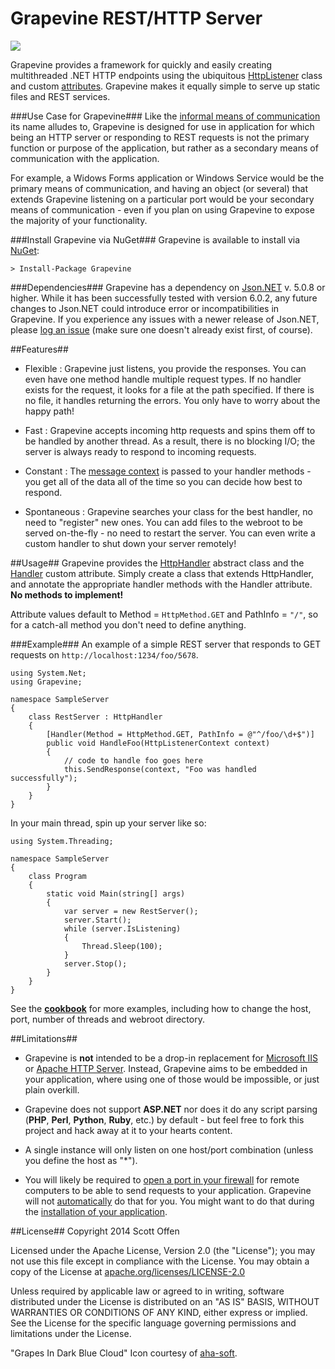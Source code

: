 Grapevine REST/HTTP Server
==========================

![](https://raw.github.com/scottoffen/Grapevine/master/grapevine.png)

Grapevine provides a framework for quickly and easily creating multithreaded .NET HTTP endpoints using the ubiquitous [HttpListener](http://msdn.microsoft.com/en-us/library/vstudio/system.net.httplistener(v=vs.100)) class and custom [attributes](http://msdn.microsoft.com/en-us/library/sw480ze8.aspx).  Grapevine makes it equally simple to serve up static files and REST services.

###Use Case for Grapevine###
Like the [informal means of communication](http://en.wikipedia.org/wiki/Grapevine_(gossip)) its name alludes to, Grapevine is designed for use in application for which being an HTTP server or responding to REST requests is not the primary function or purpose of the application, but rather as a secondary means of communication with the application.

For example, a Widows Forms application or Windows Service would be the primary means of communication, and having an object (or several) that extends Grapevine listening on a particular port would be your secondary means of communication - even if you plan on using Grapevine to expose the majority of your functionality.

###Install Grapevine via NuGet###
Grapevine is available to install via [NuGet](https://www.nuget.org/packages/Grapevine/):

    > Install-Package Grapevine

###Dependencies###
Grapevine has a dependency on [Json.NET](https://www.nuget.org/packages/Newtonsoft.Json/) v. 5.0.8 or higher.  While it has been successfully tested with version 6.0.2, any future changes to Json.NET could introduce error or incompatibilities in Grapevine.  If you experience any issues with a newer release of Json.NET, please [log an issue](https://github.com/scottoffen/Grapevine/issues?state=open) (make sure one doesn't already exist first, of course).

##Features##
- Flexible : Grapevine just listens, you provide the responses. You can even have one method handle multiple request types. If no handler exists for the request, it looks for a file at the path specified.  If there is no file, it handles returning the errors.  You only have to worry about the happy path!

- Fast : Grapevine accepts incoming http requests and spins them off to be handled by another thread.  As a result, there is no blocking I/O; the server is always ready to respond to incoming requests.

- Constant : The [message context](http://msdn.microsoft.com/en-us/library/vstudio/system.net.httplistenercontext(v=vs.110).aspx) is passed to your handler methods - you get all of the data all of the time so you can decide how best to respond.

- Spontaneous : Grapevine searches your class for the best handler, no need to "register" new ones.  You can add files to the webroot to be served on-the-fly - no need to restart the server.  You can even write a custom handler to shut down your server remotely!

##Usage##
Grapevine provides the [HttpHandler](https://github.com/scottoffen/Grapevine/blob/master/Grapevine/HttpHandler.cs) abstract class and the [Handler](https://github.com/scottoffen/Grapevine/blob/master/Grapevine/Handler.cs) custom attribute.  Simply create a class that extends HttpHandler, and annotate the appropriate handler methods with the Handler attribute.  **No methods to implement!**

Attribute values default to Method = `HttpMethod.GET` and PathInfo = `"/"`, so for a catch-all method you don't need to define anything.

###Example###
An example of a simple REST server that responds to GET requests on `http://localhost:1234/foo/5678`.

    using System.Net;
    using Grapevine;
    
    namespace SampleServer
    {
        class RestServer : HttpHandler
        {
            [Handler(Method = HttpMethod.GET, PathInfo = @"^/foo/\d+$")]
            public void HandleFoo(HttpListenerContext context)
            {
    			// code to handle foo goes here
                this.SendResponse(context, "Foo was handled successfully");
            }
        }
    }

In your main thread, spin up your server like so:

    using System.Threading;

    namespace SampleServer
    {
        class Program
        {
            static void Main(string[] args)
            {
                var server = new RestServer();
                server.Start();
                while (server.IsListening)
                {
                    Thread.Sleep(100);
                }
                server.Stop();
            }
        }
    }

See the [**cookbook**](https://github.com/scottoffen/Grapevine/wiki) for more examples, including how to change the host, port, number of threads and webroot directory.

##Limitations##
- Grapevine is **not** intended to be a drop-in replacement for [Microsoft IIS](http://www.iis.net/) or [Apache HTTP Server](http://httpd.apache.org/).  Instead, Grapevine aims to be embedded in your application, where using one of those would be impossible, or just plain overkill.

- Grapevine does not support **ASP.NET** nor does it do any script parsing (**PHP**, **Perl**, **Python**, **Ruby**, etc.) by default - but feel free to fork this project and hack away at it to your hearts content.

- A single instance will only listen on one host/port combination (unless you define the host as "*").

- You will likely be required to [open a port in your firewall](http://www.lmgtfy.com/?q=how+to+open+a+port+on+windows) for remote computers to be able to send requests to your application. Grapevine will not [automatically](http://msdn.microsoft.com/en-us/library/aa366418%28VS.85%29.aspx) do that for you.  You might want to do that during the [installation of your application](http://www.codeproject.com/Articles/14906/Open-Windows-Firewall-During-Installation).

##License##
Copyright 2014 Scott Offen

Licensed under the Apache License, Version 2.0 (the "License");
you may not use this file except in compliance with the License.
You may obtain a copy of the License at [apache.org/licenses/LICENSE-2.0](http://www.apache.org/licenses/LICENSE-2.0)

Unless required by applicable law or agreed to in writing, software
distributed under the License is distributed on an "AS IS" BASIS,
WITHOUT WARRANTIES OR CONDITIONS OF ANY KIND, either express or implied.
See the License for the specific language governing permissions and
limitations under the License.

"Grapes In Dark Blue Cloud" Icon courtesy of [aha-soft](http://www.aha-soft.com/free-icons/free-dark-blue-cloud-icons/).

